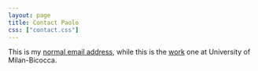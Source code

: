 ```yaml
---
layout: page
title: Contact Paolo
css: ["contact.css"]
---
```


This is my [normal email address](mailto:paolo.avogadro@gmail.com), while this is the
 [work](mailto:paolo.avogadro@unimib.it) one at University of Milan-Bicocca. 
